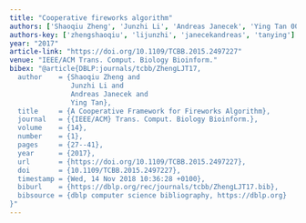 ```yaml
---
title: "Cooperative fireworks algorithm"
authors: ['Shaoqiu Zheng', 'Junzhi Li', 'Andreas Janecek', 'Ying Tan 0002']
authors-key: ['zhengshaoqiu', 'lijunzhi', 'janecekandreas', 'tanying']
year: "2017"
article-link: "https://doi.org/10.1109/TCBB.2015.2497227"
venue: "IEEE/ACM Trans. Comput. Biology Bioinform."
bibex: "@article{DBLP:journals/tcbb/ZhengLJT17,
  author    = {Shaoqiu Zheng and
               Junzhi Li and
               Andreas Janecek and
               Ying Tan},
  title     = {A Cooperative Framework for Fireworks Algorithm},
  journal   = {{IEEE/ACM} Trans. Comput. Biology Bioinform.},
  volume    = {14},
  number    = {1},
  pages     = {27--41},
  year      = {2017},
  url       = {https://doi.org/10.1109/TCBB.2015.2497227},
  doi       = {10.1109/TCBB.2015.2497227},
  timestamp = {Wed, 14 Nov 2018 10:36:28 +0100},
  biburl    = {https://dblp.org/rec/journals/tcbb/ZhengLJT17.bib},
  bibsource = {dblp computer science bibliography, https://dblp.org}
}"
---
```

